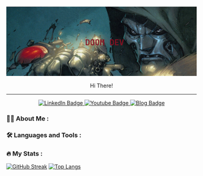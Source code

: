 ![doom-dev](./assets/banner.png)

<p align="center">Hi There!</p>
<hr/>
<div id="badges" align="center">
  <a href="#">
    <img src="https://img.shields.io/badge/LinkedIn-blue?style=for-the-badge&logo=linkedin&logoColor=white" alt="LinkedIn Badge"/>
  </a>
  <a href="#">
    <img src="https://img.shields.io/badge/YouTube-red?style=for-the-badge&logo=youtube&logoColor=white" alt="Youtube Badge"/>
  </a>
  <a href="#">
    <img src="https://img.shields.io/badge/Website-blue?logo=about.me&logoColor=white&style=for-the-badge" alt="Blog Badge"/>
  </a>
</div>

### :man_technologist: About Me :

### :hammer_and_wrench: Languages and Tools :

### :fire: My Stats :

[![GitHub Streak](http://github-readme-streak-stats.herokuapp.com?user=CMOISDEAD&theme=gruvbox&background=1d2021)](https://git.io/streak-stats)
[![Top Langs](https://github-readme-stats.vercel.app/api/top-langs/?username=CMOISDEAD&layout=compact&theme=gruvbox&background=1d2021)](https://github.com/anuraghazra/github-readme-stats)
